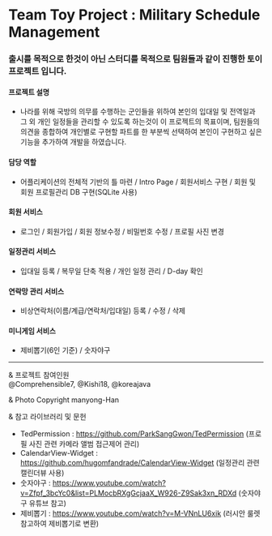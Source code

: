 # Team Toy Project : Military Schedule Management
	
### 출시를 목적으로 한것이 아닌 스터디를 목적으로 팀원들과 같이 진행한 토이 프로젝트 입니다.

#### 프로젝트 설명
   - 나라를 위해 국방의 의무를 수행하는 군인들을 위하여 본인의 입대일 및 전역일과 그 외 개인 일정들을 관리할 수 있도록 하는것이 이 프로젝트의 목표이며, 팀원들의 의견을 종합하여 개인별로 구현할 파트를 한 부분씩 선택하여 본인이 구현하고 싶은 기능을 추가하여 개발을 하였습니다.
  
  
#### 담당 역할
   - 어플리케이션의 전체적 기반의 틀 마련 / Intro Page / 회원서비스 구현 / 회원 및 회원 프로필관리 DB 구현(SQLite 사용)
  
#### 회원 서비스
   - 로그인 / 회원가입 / 회원 정보수정 / 비밀번호 수정 / 프로필 사진 변경
#### 일정관리 서비스
   - 입대일 등록 / 복무일 단축 적용 / 개인 일정 관리 / D-day 확인
#### 연락망 관리 서비스
   - 비상연락처(이름/계급/연락처/입대일) 등록 / 수정 / 삭제
#### 미니게임 서비스
   - 제비뽑기(6인 기준) / 숫자야구
 
-------------------------
& 프로젝트 참여인원   
	@Comprehensible7, @Kishi18, @koreajava

& Photo Copyright manyong-Han

& 참고 라이브러리 및 문헌
 - TedPermission : https://github.com/ParkSangGwon/TedPermission (프로필 사진 관련 카메라 앨범 접근제어 관리)
 - CalendarView-Widget : https://github.com/hugomfandrade/CalendarView-Widget (일정관리 관련 캘린더뷰 사용)
 - 숫자야구 : https://www.youtube.com/watch?v=Zfpf_3bcYc0&list=PLMocbRXgGcjaaX_W926-Z9Sak3xn_RDXd (숫자야구 유튜브 참고)
 - 제비뽑기 : https://www.youtube.com/watch?v=M-VNnLU6xik (러시안 룰렛 참고하여 제비뽑기로 변환)
